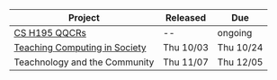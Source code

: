 | Project | Released | Due |
| ------- | -------- | --- |
| [CS H195 QQCRs]({{site.baseurl}}/qqc-journal) | -- | ongoing |
| [Teaching Computing in Society]({{site.baseurl}}/h195-proj1)| Thu 10/03 | Thu 10/24 |
| Teachnology and the Community | Thu 11/07 | Thu 12/05 |

